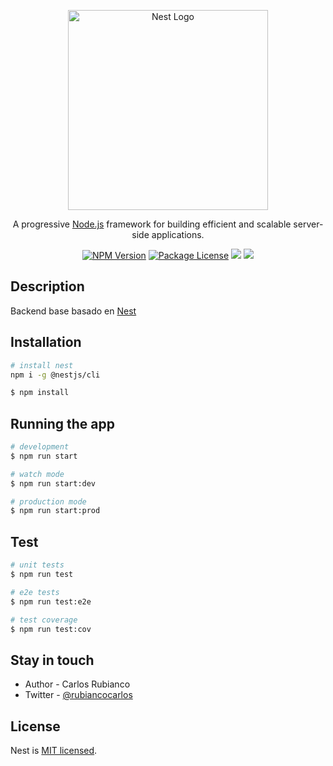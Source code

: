 <p align="center">
  <a href="http://nestjs.com/" target="blank"><img src="https://nestjs.com/img/logo_text.svg" width="320" alt="Nest Logo" /></a>
</p>

[circleci-image]: https://img.shields.io/circleci/build/github/nestjs/nest/master?token=abc123def456
[circleci-url]: https://circleci.com/gh/nestjs/nest

<p align="center">A progressive <a href="http://nodejs.org" target="_blank">Node.js</a> framework for building efficient and scalable server-side applications.</p>
<p align="center">
  <a href="https://www.npmjs.com/~nestjscore" target="_blank"><img src="https://img.shields.io/npm/v/@nestjs/core.svg" alt="NPM Version" /></a>
  <a href="https://www.npmjs.com/~nestjscore" target="_blank"><img src="https://img.shields.io/npm/l/@nestjs/core.svg" alt="Package License" /></a>
  <a href="https://paypal.me/cRubianco" target="_blank"><img src="https://img.shields.io/badge/Donate-PayPal-ff3f59.svg"/></a>  
  <a href="https://twitter.com/rubiancocarlos" target="_blank"><img src="https://img.shields.io/twitter/follow/rubiancocarlos.svg?style=social&label=Follow"></a>
</p>

## Description

Backend base basado en [Nest](https://github.com/nestjs/nest)

## Installation

```bash
# install nest 
npm i -g @nestjs/cli

```
```bash
$ npm install
```

## Running the app

```bash
# development
$ npm run start

# watch mode
$ npm run start:dev

# production mode
$ npm run start:prod
```

## Test

```bash
# unit tests
$ npm run test

# e2e tests
$ npm run test:e2e

# test coverage
$ npm run test:cov
```

## Stay in touch

- Author - Carlos Rubianco
- Twitter - [@rubiancocarlos](https://twitter.com/rubiancocarlos)

## License

Nest is [MIT licensed](LICENSE).
